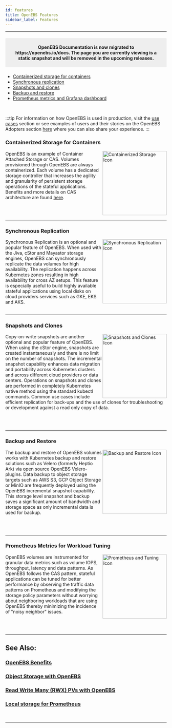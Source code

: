 ```yaml
---
id: features
title: OpenEBS Features
sidebar_label: Features
---
```


------
<center><p style="padding: 20px; margin: 20px 0; border-radius: 3px; background-color: #eeeeee;"><strong>
  OpenEBS Documentation is now migrated to https://openebs.io/docs. The page you are currently viewing is a static snapshot and will be removed in the upcoming releases. </strong></p></center>

- [Containerized storage for containers](#containerized-storage-for-containers)
- [Synchronous replication](#synchronous-replication)
- [Snapshots and clones](#snapshots-and-clones)
- [Backup and restore](#backup-and-restore)
- [Prometheus metrics and Grafana dashboard](#prometheus-metrics-for-workload-tuning)
<br>

:::tip
For information on how OpenEBS is used in production,  visit the [use cases](/docs/next/usecases.html) section or see examples of users and their stories on the OpenEBS Adopters section [here](https://github.com/openebs/openebs/blob/master/ADOPTERS.md) where you can also share your experience.
:::


### Containerized Storage for Containers

<img src="/docs/assets/svg/f-cas.svg" alt="Containerized Storage Icon" style="width:200px;" align="right">

OpenEBS is an example of Container Attached Storage or CAS. Volumes provisioned through OpenEBS are always containerized. Each volume has a dedicated storage controller that increases the agility and granularity of persistent storage operations of the stateful applications. Benefits and more details on CAS architecture are found <a href="/docs/next/cas.html" target="_blank">here</a>.

<br>
<br>
<hr>

### Synchronous Replication

<img src="/docs/assets/svg/f-replication.svg" alt="Synchronous Replication Icon" style="width:200px;" align="right">
Synchronous Replication is an optional and popular feature of OpenEBS.  When used with the Jiva, cStor and Mayastor storage engines, OpenEBS can synchronously replicate the data volumes for high availability. The replication happens across Kubernetes zones resulting in high availability for cross AZ setups. This feature is especially useful to build highly available stateful applications using local disks on cloud providers services such as GKE, EKS and AKS. 

<br>
<br>
<hr>

### Snapshots and Clones

<img src="/docs/assets/svg/f-snapshots.svg" alt="Snapshots and Clones Icon" style="width:200px;" align="right">

Copy-on-write snapshots are another optional and popular feature of OpenEBS. When using the cStor engine, snapshots are created instantaneously and there is no limit on the number of snapshots. The incremental snapshot capability enhances data migration and portability across Kubernetes clusters and across different cloud providers or data centers. Operations on snapshots and clones are performed in completely Kubernetes native method using the standard kubectl commands.  Common use cases include efficient replication for back-ups and the use of clones for troubleshooting or development against a read only copy of data.  

<br>
<br>
<hr>

### Backup and Restore

<img src="/docs/assets/svg/f-backup.svg" alt="Backup and Restore Icon" style="width:200px;" align="right">

The backup and restore of OpenEBS volumes works with Kubernetes backup and restore solutions such as Velero (formerly Heptio Ark) via open source OpenEBS Velero-plugins. Data backup to object storage targets such as AWS S3, GCP Object Storage or MinIO are frequently deployed using the OpenEBS incremental snapshot capability. This storage level snapshot and backup saves a significant amount of bandwidth and storage space as only incremental data is used for backup.

<br>
<br>
<hr>

### Prometheus Metrics for Workload Tuning

<img src="/docs/assets/svg/f-prometheus.svg" alt="Prometheus and Tuning Icon" style="width:200px;" align="right">

OpenEBS volumes are instrumented for granular data metrics such as volume IOPS, throughput, latency and data patterns. As OpenEBS follows the CAS pattern, stateful applications can be tuned for better performance by observing the traffic data patterns on Prometheus and modifying the storage policy parameters without worrying about neighboring workloads that are using OpenEBS thereby minimizing the incidence of "noisy neighbor" issues.  

<br>
<br>
<hr>


## See Also:

### [OpenEBS Benefits](/docs/next/benefits.html)

### [Object Storage with OpenEBS](/docs/next/minio.html)

### [Read Write Many (RWX) PVs with OpenEBS](/docs/next/rwm.html)

### [Local storage for Prometheus ](/docs/next/prometheus.html)

<br>
<hr>
<br>
